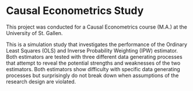 # Causal Econometrics Study
This project was conducted for a Causal Econometrics course (M.A.) at the University of St. Gallen.

This is a simulation study that investigates the performance of the Ordinary Least Squares (OLS) and Inverse Probability Weighting (IPW) estimator. Both estimators are tested with three different data generating processes that attempt to reveal the potential strengths and weaknesses of the two estimators. Both estimators show difficulty with specific data generating processes but surprisingly do not break down when assumptions of the research design are violated.
